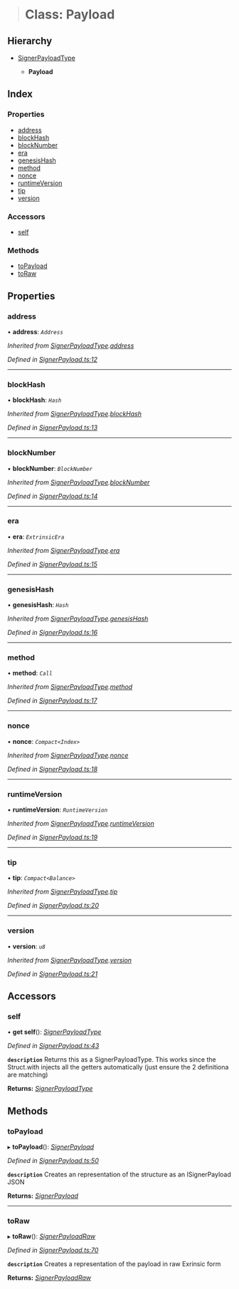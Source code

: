 > # Class: Payload

## Hierarchy

* [SignerPayloadType](../interfaces/_signerpayload_.signerpayloadtype.md)

  * **Payload**

## Index

### Properties

* [address](_signerpayload_.payload.md#address)
* [blockHash](_signerpayload_.payload.md#blockhash)
* [blockNumber](_signerpayload_.payload.md#blocknumber)
* [era](_signerpayload_.payload.md#era)
* [genesisHash](_signerpayload_.payload.md#genesishash)
* [method](_signerpayload_.payload.md#method)
* [nonce](_signerpayload_.payload.md#nonce)
* [runtimeVersion](_signerpayload_.payload.md#runtimeversion)
* [tip](_signerpayload_.payload.md#tip)
* [version](_signerpayload_.payload.md#version)

### Accessors

* [self](_signerpayload_.payload.md#self)

### Methods

* [toPayload](_signerpayload_.payload.md#topayload)
* [toRaw](_signerpayload_.payload.md#toraw)

## Properties

###  address

• **address**: *`Address`*

*Inherited from [SignerPayloadType](../interfaces/_signerpayload_.signerpayloadtype.md).[address](../interfaces/_signerpayload_.signerpayloadtype.md#address)*

*Defined in [SignerPayload.ts:12](https://github.com/polkadot-js/api/blob/a9746b3/packages/api/src/SignerPayload.ts#L12)*

___

###  blockHash

• **blockHash**: *`Hash`*

*Inherited from [SignerPayloadType](../interfaces/_signerpayload_.signerpayloadtype.md).[blockHash](../interfaces/_signerpayload_.signerpayloadtype.md#blockhash)*

*Defined in [SignerPayload.ts:13](https://github.com/polkadot-js/api/blob/a9746b3/packages/api/src/SignerPayload.ts#L13)*

___

###  blockNumber

• **blockNumber**: *`BlockNumber`*

*Inherited from [SignerPayloadType](../interfaces/_signerpayload_.signerpayloadtype.md).[blockNumber](../interfaces/_signerpayload_.signerpayloadtype.md#blocknumber)*

*Defined in [SignerPayload.ts:14](https://github.com/polkadot-js/api/blob/a9746b3/packages/api/src/SignerPayload.ts#L14)*

___

###  era

• **era**: *`ExtrinsicEra`*

*Inherited from [SignerPayloadType](../interfaces/_signerpayload_.signerpayloadtype.md).[era](../interfaces/_signerpayload_.signerpayloadtype.md#era)*

*Defined in [SignerPayload.ts:15](https://github.com/polkadot-js/api/blob/a9746b3/packages/api/src/SignerPayload.ts#L15)*

___

###  genesisHash

• **genesisHash**: *`Hash`*

*Inherited from [SignerPayloadType](../interfaces/_signerpayload_.signerpayloadtype.md).[genesisHash](../interfaces/_signerpayload_.signerpayloadtype.md#genesishash)*

*Defined in [SignerPayload.ts:16](https://github.com/polkadot-js/api/blob/a9746b3/packages/api/src/SignerPayload.ts#L16)*

___

###  method

• **method**: *`Call`*

*Inherited from [SignerPayloadType](../interfaces/_signerpayload_.signerpayloadtype.md).[method](../interfaces/_signerpayload_.signerpayloadtype.md#method)*

*Defined in [SignerPayload.ts:17](https://github.com/polkadot-js/api/blob/a9746b3/packages/api/src/SignerPayload.ts#L17)*

___

###  nonce

• **nonce**: *`Compact<Index>`*

*Inherited from [SignerPayloadType](../interfaces/_signerpayload_.signerpayloadtype.md).[nonce](../interfaces/_signerpayload_.signerpayloadtype.md#nonce)*

*Defined in [SignerPayload.ts:18](https://github.com/polkadot-js/api/blob/a9746b3/packages/api/src/SignerPayload.ts#L18)*

___

###  runtimeVersion

• **runtimeVersion**: *`RuntimeVersion`*

*Inherited from [SignerPayloadType](../interfaces/_signerpayload_.signerpayloadtype.md).[runtimeVersion](../interfaces/_signerpayload_.signerpayloadtype.md#runtimeversion)*

*Defined in [SignerPayload.ts:19](https://github.com/polkadot-js/api/blob/a9746b3/packages/api/src/SignerPayload.ts#L19)*

___

###  tip

• **tip**: *`Compact<Balance>`*

*Inherited from [SignerPayloadType](../interfaces/_signerpayload_.signerpayloadtype.md).[tip](../interfaces/_signerpayload_.signerpayloadtype.md#tip)*

*Defined in [SignerPayload.ts:20](https://github.com/polkadot-js/api/blob/a9746b3/packages/api/src/SignerPayload.ts#L20)*

___

###  version

• **version**: *`u8`*

*Inherited from [SignerPayloadType](../interfaces/_signerpayload_.signerpayloadtype.md).[version](../interfaces/_signerpayload_.signerpayloadtype.md#version)*

*Defined in [SignerPayload.ts:21](https://github.com/polkadot-js/api/blob/a9746b3/packages/api/src/SignerPayload.ts#L21)*

## Accessors

###  self

• **get self**(): *[SignerPayloadType](../interfaces/_signerpayload_.signerpayloadtype.md)*

*Defined in [SignerPayload.ts:43](https://github.com/polkadot-js/api/blob/a9746b3/packages/api/src/SignerPayload.ts#L43)*

**`description`** Returns this as a SignerPayloadType. This works since the Struct.with injects all the getters automatically (just ensure the 2 definitiona are matching)

**Returns:** *[SignerPayloadType](../interfaces/_signerpayload_.signerpayloadtype.md)*

## Methods

###  toPayload

▸ **toPayload**(): *[SignerPayload](../interfaces/_types_.signerpayload.md)*

*Defined in [SignerPayload.ts:50](https://github.com/polkadot-js/api/blob/a9746b3/packages/api/src/SignerPayload.ts#L50)*

**`description`** Creates an representation of the structure as an ISignerPayload JSON

**Returns:** *[SignerPayload](../interfaces/_types_.signerpayload.md)*

___

###  toRaw

▸ **toRaw**(): *[SignerPayloadRaw](../interfaces/_types_.signerpayloadraw.md)*

*Defined in [SignerPayload.ts:70](https://github.com/polkadot-js/api/blob/a9746b3/packages/api/src/SignerPayload.ts#L70)*

**`description`** Creates a representation of the payload in raw Exrinsic form

**Returns:** *[SignerPayloadRaw](../interfaces/_types_.signerpayloadraw.md)*